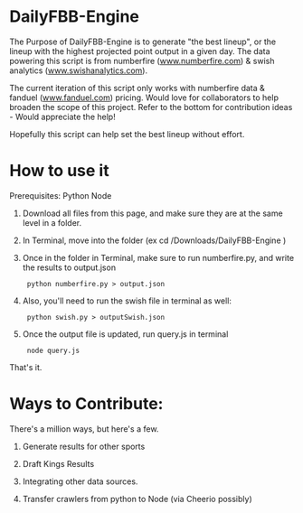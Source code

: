 # DailyFBB-Engine

The Purpose of DailyFBB-Engine is to generate "the best lineup", or the lineup with the highest projected point output in a given day. 
The data powering this script is from numberfire (www.numberfire.com) & swish analytics (www.swishanalytics.com).

The current iteration of this script only works with numberfire data & fanduel (www.fanduel.com) pricing. Would love for collaborators to
help broaden the scope of this project. Refer to the bottom for contribution ideas - Would appreciate the help!

Hopefully this script can help set the best lineup without effort.

# How to use it

Prerequisites:
	Python 
	Node

1) Download all files from this page, and make sure they are at the same level in a folder.

2) In Terminal, move into the folder (ex cd /Downloads/DailyFBB-Engine )

3) Once in the folder in Terminal, make sure to run numberfire.py, and write the results to output.json

		python numberfire.py > output.json

4) Also, you'll need to run the swish file in terminal as well:

		python swish.py > outputSwish.json
		
5) Once the output file is updated, run query.js in terminal

		node query.js
		
That's it.

# Ways to Contribute:
There's a million ways, but here's a few. 

1) Generate results for other sports

2) Draft Kings Results

3) Integrating other data sources.

4) Transfer crawlers from python to Node (via Cheerio possibly)
  
  
